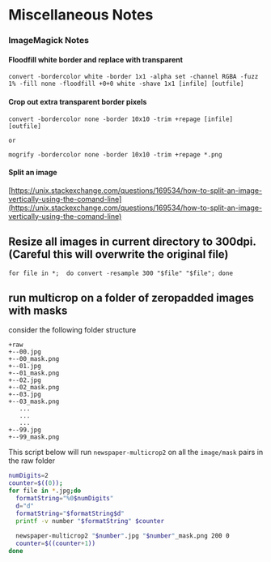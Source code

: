 # Miscellaneous Notes

### ImageMagick Notes
#### Floodfill white border and replace with transparent
```
convert -bordercolor white -border 1x1 -alpha set -channel RGBA -fuzz 1% -fill none -floodfill +0+0 white -shave 1x1 [infile] [outfile]
```
#### Crop out extra transparent border pixels
```
convert -bordercolor none -border 10x10 -trim +repage [infile] [outfile]

or

mogrify -bordercolor none -border 10x10 -trim +repage *.png
```
#### Split an image 
[https://unix.stackexchange.com/questions/169534/how-to-split-an-image-vertically-using-the-comand-line](https://unix.stackexchange.com/questions/169534/how-to-split-an-image-vertically-using-the-comand-line)


## Resize all images in current directory to 300dpi. (Careful this will overwrite the original file)

```
for file in *;  do convert -resample 300 "$file" "$file"; done
```

## run multicrop on a folder of zeropadded images with masks

consider the following folder structure

```
+raw
+--00.jpg
+--00_mask.png
+--01.jpg
+--01_mask.png
+--02.jpg
+--02_mask.png
+--03.jpg
+--03_mask.png
   ...
   ...
   ...
+--99.jpg
+--99_mask.png
```

This script below will run `newspaper-multicrop2` on all the `image/mask` pairs in the raw folder

```sh
numDigits=2
counter=$((0));
for file in *.jpg;do
  formatString="%0$numDigits"
  d="d"
  formatString="$formatString$d"
  printf -v number "$formatString" $counter
  
  newspaper-multicrop2 "$number".jpg "$number"_mask.png 200 0
  counter=$((counter+1))
done
```
